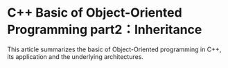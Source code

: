# C++ Basic of Object-Oriented Programming part2：Inheritance


This article summarizes the basic of Object-Oriented programming in C++, its application and the underlying architectures.

<!--more-->
